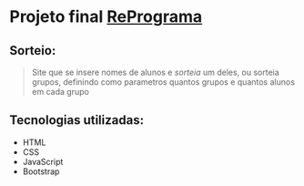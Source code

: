 # Projeto final [RePrograma](https://reprograma.com.br/)

## Sorteio:


> Site que se insere nomes de alunos e *sorteia* um deles, ou sorteia grupos, definindo como parametros quantos grupos e quantos alunos em cada grupo

## Tecnologias utilizadas:

* HTML
* CSS
* JavaScript
* Bootstrap

